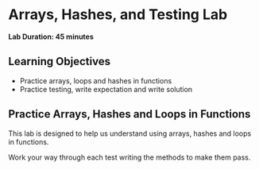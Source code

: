 # Arrays, Hashes, and Testing Lab

**Lab Duration: 45 minutes**

## Learning Objectives
- Practice arrays, loops and hashes in functions
- Practice testing, write expectation and write solution

## Practice Arrays, Hashes and Loops in Functions

This lab is designed to help us understand using arrays, hashes and loops in functions.

Work your way through each test writing the methods to make them pass.